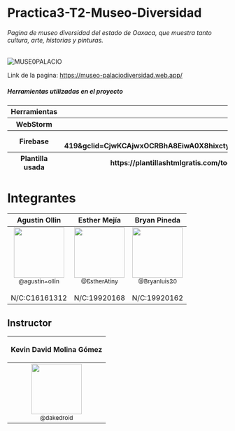 # Practica3-T2-Museo-Diversidad
###### Pagina de museo diversidad del estado de Oaxaca, que muestra tanto cultura, arte, historias y pinturas. ######



![MUSE0PALACIO](https://user-images.githubusercontent.com/98972201/160887416-79cca2c3-ed54-4f4c-bb0c-ec8605c377c2.jpeg)


Link de la pagina: https://museo-palaciodiversidad.web.app/
<html>

<h5>Herramientas utilizadas en el proyecto</h5>

<table>
        <thead>
            <tr>
                <th>Herramientas</th>
                <th> Link </th>
            </tr>
            <tr>
                <th> WebStorm</th>
                <th> https://www.jetbrains.com/es-es/webstorm/ </th>
            </tr>
            <tr>
                <th>Firebase</th>
                <th>https://firebase.google.com/?hl=es-419&gclid=CjwKCAjwxOCRBhA8EiwA0X8hixctyLSmXowCIby1GzzqakJODtGitqAdFO7Nvc441sc9nHCTbRYR1BoClWsQAvD_BwE&gclsrc=aw.ds </th>
            </tr>
            <tr>
                <th>Plantilla usada</th>
                <th>https://plantillashtmlgratis.com/todas-las-plantillas/plantilla/plantillas-html-css-para-descargar-gratuita-cosmix/</th>
            </tr>
        </thead>
</table>
<h1>Integrantes</h1>
<table>
        <thead>
            <tr>
                <th> Agustin Ollin</th>
                <th> Esther Mejía </th>
                <th> Bryan Pineda </th>
            </tr>
        </thead>
        <tbody>
            <tr>
                <td align="center"><a href="https://github.com/agustin-ollin"><img src=https://avatars.githubusercontent.com/u/85704884?v=4" width="115" style="max-width: 100%;"><br><sub>@agustin-ollin</sub></a> <br> </br> <h>N/C:C16161312</h> </td>
                <td align="center"><a href="https://github.com/EstherAtiny"><img src="https://avatars.githubusercontent.com/u/98972201?v=4" width="115" style="max-width: 100%;"><br><sub>@EstherAtiny</sub></a><br></br><h>N/C:19920168</h> </td>
                <td align="center"><a href="https://github.com/Bryanluis20"><img src="https://avatars.githubusercontent.com/u/98972259?v=4" width="115" style="max-width: 100%;"><br><sub>@Bryanluis20</sub></a> <br> </br> <h>N/C:19920162</h> </td>       
 
</tr>
</tbody>
</table>

<h2>Instructor</h2>
    <table>
        <thead>
                <tr>
                    <th> <p> Kevin David Molina Gómez </p> </th>
                </tr>
        </thead>
        <tbody>
            <tr>
                <td align="center"><a href="https://github.com/dakedroid"><img src="https://avatars.githubusercontent.com/u/16070294?v=4" width="115" style="max-width: 100%;"><br><sub>@dakedroid</sub></a> </td>
            </tr>
        </tbody>
    </table>
</html>
